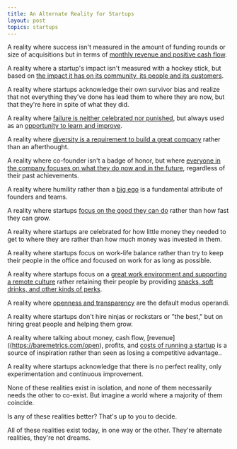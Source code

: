 ```yaml
---
title: An Alternate Reality for Startups
layout: post
topics: startups
---
```

A reality where success isn't measured in the amount of funding rounds or size
of acquisitions but in terms of [monthly revenue and positive cash
flow](https://www.groovehq.com/blog/100k).

A reality where a startup's impact isn't measured with a hockey stick, but based
on [the impact it has on its community, its people and its
customers](http://www.paperplanes.de/2014/3/27/building-an-ethical-business.html).

A reality where startups acknowledge their own survivor bias and realize that
not everything they've done has lead them to where they are now, but that
they're here in spite of what they did.

A reality where [failure is neither celebrated nor
punished]((http://www.paperplanes.de/2013/6/17/a-short-story-on-human-error.html)),
but always used as an [opportunity to learn and
improve](https://codeascraft.com/2012/05/22/blameless-postmortems/).

A reality where [diversity is a requirement to build a great
company](http://www.fastcompany.com/3045471/most-creative-people/rent-the-runways-formula-for-finding-and-fostering-women-leaders)
rather than an afterthought.

A reality where co-founder isn't a badge of honor, but where [everyone in the
company focuses on what they do now and in the
future](https://keen.io//blog/117530017991/ask-why-a-lot-when-you-organize-your-startup),
regardless of their past achievements.

A reality where humility rather than a [big
ego](http://www.businessinsider.com/rap-genius-co-founder-blasts-his-former-partners-2015-1)
is a fundamental attribute of founders and teams.

A reality where startups [focus on the good they can
do](https://unicornfree.com/2014/the-responsibility-to-give-back-our-charitable-giving-in-2014)
  rather than how fast they can grow.

A reality where startups are celebrated for how little money they needed to get
to where they are rather than how much money was invested in them.

A reality where startups focus on work-life balance rather than try to keep
their people in the office and focused on work for as long as possible.

A reality where startups focus on a [great work environment and supporting a
remote
culture](https://hbr.org/2014/01/to-raise-productivity-let-more-employees-work-from-home)
rather retaining their people by providing [snacks, soft drinks, and other kinds
of perks](https://modelviewculture.com/pieces/how-perks-can-divide-us).

A reality where [openness and transparency](https://open.bufferapp.com) are the
default modus operandi.

A reality where startups don't hire ninjas or rockstars or "the best," but on
hiring great people and helping them grow.

A reality where talking about money, cash flow,
[revenue]((https://baremetrics.com/open), profits, and [costs of running a
startup](http://inside.idonethis.com/startup-expenses/) is a source of
inspiration rather than seen as losing a competitive advantage..

A reality where startups acknowledge that there is no perfect reality, only
experimentation and continuous improvement.

None of these realities exist in isolation, and none of them necessarily needs
the other to co-exist. But imagine a world where a majority of them coincide.

Is any of these realities better? That's up to you to decide.

All of these realities exist today, in one way or the other. They're alternate
realities, they're not dreams.
